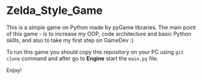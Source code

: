 # Zelda_Style_Game
This is a simple game on Python made by pyGame libraries. The main point of this game - is to increase my OOP, code architecture and basic Python skills, and also to take my first step on GameDev :)

To run this game you should copy this repository on your PC using ```git clone``` command and after go to **Engine** start the ```main.py``` file.

Enjoy!
